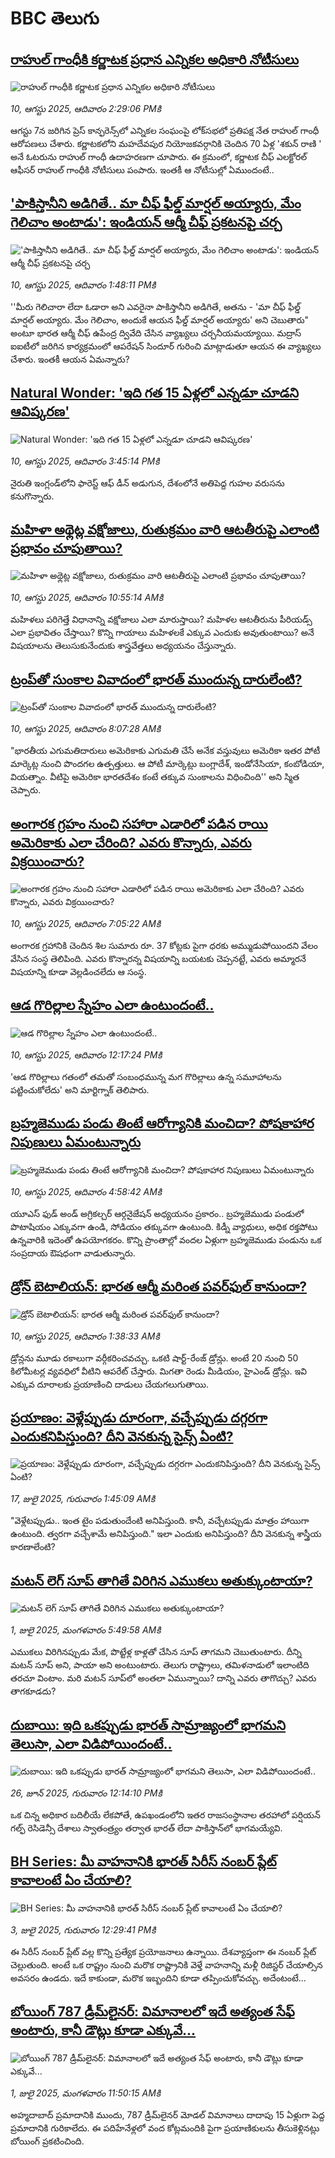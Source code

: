 # BBC తెలుగు## [రాహుల్ గాంధీకి కర్ణాటక ప్రధాన ఎన్నికల అధికారి నోటీసులు](https://www.bbc.com/telugu/articles/c0r77g0gyqgo?at_medium=RSS&at_campaign=rss?at_campaign=githubrss)![రాహుల్ గాంధీకి కర్ణాటక ప్రధాన ఎన్నికల అధికారి నోటీసులు](https://ichef.bbci.co.uk/ace/ws/240/cpsprodpb/0266/live/1b60e0a0-75f0-11f0-a975-cb151ca452f4.jpg)_10, ఆగస్టు 2025, ఆదివారం 2:29:06 PMకి_ఆగస్టు 7న జరిగిన ప్రెస్ కాన్ఫరెన్స్‌లో ఎన్నికల సంఘంపై లోక్‌సభలో ప్రతిపక్ష నేత రాహుల్ గాంధీ ఆరోపణలు చేశారు. కర్ణాటకలోని మహదేవపుర నియోజకవర్గానికి చెందిన 70 ఏళ్ల 'శకున్ రాణి ' అనే ఓటరును రాహుల్ గాంధీ ఉదాహరణగా చూపారు. ఈ క్రమంలో, కర్ణాటక చీఫ్ ఎలక్టోరల్ ఆఫీసర్ రాహుల్ గాంధీకి నోటీసులు పంపారు. ఇంతకీ ఆ నోటీసుల్లో ఏముందంటే..## ['పాకిస్తానీని అడిగితే.. మా చీఫ్ ఫీల్డ్ మార్షల్ అయ్యారు, మేం గెలిచాం అంటాడు': ఇండియన్ ఆర్మీ చీఫ్ ప్రకటనపై చర్చ](https://www.bbc.com/telugu/articles/c14gg83vmdpo?at_medium=RSS&at_campaign=rss?at_campaign=githubrss)!['పాకిస్తానీని అడిగితే.. మా చీఫ్ ఫీల్డ్ మార్షల్ అయ్యారు, మేం గెలిచాం అంటాడు': ఇండియన్ ఆర్మీ చీఫ్ ప్రకటనపై చర్చ](https://ichef.bbci.co.uk/ace/ws/240/cpsprodpb/1069/live/28263360-75e8-11f0-a975-cb151ca452f4.jpg)_10, ఆగస్టు 2025, ఆదివారం 1:48:11 PMకి_''మీరు గెలిచారా లేదా ఓడారా అని ఎవరైనా పాకిస్తానీని అడిగితే, అతను - 'మా చీఫ్ ఫీల్డ్ మార్షల్ అయ్యారు. మేం గెలిచాం, అందుకే ఆయన ఫీల్డ్ మార్షల్ అయ్యారు' అని చెబుతారు" అంటూ భారత ఆర్మీ చీఫ్ ఉపేంద్ర ద్వివేది చేసిన వ్యాఖ్యలు చర్చనీయమయ్యాయి. మద్రాస్ ఐఐటీలో జరిగిన కార్యక్రమంలో ఆపరేషన్ సిందూర్ గురించి మాట్లాడుతూ ఆయన ఈ వ్యాఖ్యలు చేశారు. ఇంతకీ ఆయన ఏమన్నారు?## [Natural Wonder: 'ఇది గత 15 ఏళ్లలో ఎన్నడూ చూడని ఆవిష్కరణ'](https://www.bbc.com/telugu/articles/cly772kv7g2o?at_medium=RSS&at_campaign=rss?at_campaign=githubrss)![Natural Wonder: 'ఇది గత 15 ఏళ్లలో ఎన్నడూ చూడని ఆవిష్కరణ'](https://ichef.bbci.co.uk/ace/ws/240/cpsprodpb/ce38/live/02d3ca70-75ff-11f0-8071-1788c7e8ae0e.jpg)_10, ఆగస్టు 2025, ఆదివారం 3:45:14 PMకి_నైరుతి ఇంగ్లండ్‌లోని ఫారెస్ట్ ఆఫ్ డీన్ అడుగున, దేశంలోనే అతిపెద్ద గుహల వరుసను కనుగొన్నారు.## [మహిళా అథ్లెట్ల వక్షోజాలు, రుతుక్రమం వారి ఆటతీరుపై ఎలాంటి ప్రభావం చూపుతాయి? ](https://www.bbc.com/telugu/articles/c80dp138edyo?at_medium=RSS&at_campaign=rss?at_campaign=githubrss)![మహిళా అథ్లెట్ల వక్షోజాలు, రుతుక్రమం వారి ఆటతీరుపై ఎలాంటి ప్రభావం చూపుతాయి? ](https://ichef.bbci.co.uk/ace/ws/240/cpsprodpb/90f9/live/d47169f0-753e-11f0-a20f-3b86f375586a.jpg)_10, ఆగస్టు 2025, ఆదివారం 10:55:14 AMకి_మహిళలు పరిగెత్తే విధానాన్ని వక్షోజాలు ఎలా మారుస్తాయి? మహిళల ఆటతీరును పీరియడ్స్ ఎలా ప్రభావితం చేస్తాయి? కొన్ని గాయాలు మహిళలకే ఎక్కువ ఎందుకు అవుతుంటాయి? అనే విషయాలను తెలుసుకునేందుకు శాస్త్రవేత్తలు అధ్యయనం చేస్తున్నారు.## [ట్రంప్‌తో సుంకాల వివాదంలో భారత్ ముందున్న దారులేంటి?](https://www.bbc.com/telugu/articles/c17nw4y0jwqo?at_medium=RSS&at_campaign=rss?at_campaign=githubrss)![ట్రంప్‌తో సుంకాల వివాదంలో భారత్ ముందున్న దారులేంటి?](https://ichef.bbci.co.uk/ace/ws/240/cpsprodpb/b1d4/live/9fb49690-75b8-11f0-a975-cb151ca452f4.jpg)_10, ఆగస్టు 2025, ఆదివారం 8:07:28 AMకి_"భారతీయ ఎగుమతిదారులు అమెరికాకు ఎగుమతి చేసే అనేక వస్తువులు అమెరికా ఇతర పోటీ మార్కెట్ల నుంచి పొందగల ఉత్పత్తులు. ఆ పోటీ మార్కెట్లు బంగ్లాదేశ్, ఇండోనేసియా, కంబోడియా, వియత్నాం. వీటిపై అమెరికా భారతదేశం కంటే తక్కువ సుంకాలను విధించింది'' అని స్మిత చెప్పారు.## [అంగారక గ్రహం నుంచి సహారా ఎడారిలో పడిన రాయి అమెరికాకు ఎలా చేరింది? ఎవరు కొన్నారు, ఎవరు విక్రయించారు?](https://www.bbc.com/telugu/articles/cnv7m05v4yeo?at_medium=RSS&at_campaign=rss?at_campaign=githubrss)![అంగారక గ్రహం నుంచి సహారా ఎడారిలో పడిన రాయి అమెరికాకు ఎలా చేరింది? ఎవరు కొన్నారు, ఎవరు విక్రయించారు?](https://ichef.bbci.co.uk/ace/ws/240/cpsprodpb/316b/live/a42cbdc0-75a3-11f0-a975-cb151ca452f4.jpg)_10, ఆగస్టు 2025, ఆదివారం 7:05:22 AMకి_అంగారక గ్రహానికి చెందిన శిల సుమారు రూ.  37 కోట్లకు పైగా ధరకు అమ్ముడుపోయిందని వేలం వేసిన సంస్థ తెలిపింది. ఎవరు కొన్నారన్న విషయాన్ని బయటకు చెప్పనట్టే, ఎవరు అమ్మారనే విషయాన్ని కూడా వెల్లడించలేదు ఆ సంస్థ.## [ఆడ గొరిల్లాల స్నేహం ఎలా ఉంటుందంటే..](https://www.bbc.com/telugu/articles/c78m0g958ryo?at_medium=RSS&at_campaign=rss?at_campaign=githubrss)![ఆడ గొరిల్లాల స్నేహం ఎలా ఉంటుందంటే..](https://ichef.bbci.co.uk/ace/ws/240/cpsprodpb/7fc8/live/e93308e0-75e2-11f0-ae2c-89902b3ae740.jpg)_10, ఆగస్టు 2025, ఆదివారం 12:17:24 PMకి_'ఆడ గొరిల్లాలు గతంలో తమతో సంబంధమున్న మగ గొరిల్లాలు ఉన్న సమూహాలను పట్టించుకోలేదు' అని మార్టిగ్నాక్ తెలిపారు.## [బ్రహ్మజెముడు పండు తింటే ఆరోగ్యానికి మంచిదా? పోషకాహార నిపుణులు ఏమంటున్నారు](https://www.bbc.com/telugu/articles/c860gv4wjxqo?at_medium=RSS&at_campaign=rss?at_campaign=githubrss)![బ్రహ్మజెముడు పండు తింటే ఆరోగ్యానికి మంచిదా? పోషకాహార నిపుణులు ఏమంటున్నారు](https://ichef.bbci.co.uk/ace/ws/240/cpsprodpb/4551/live/a7e32eb0-75a6-11f0-9f1c-af3d1f91c751.jpg)_10, ఆగస్టు 2025, ఆదివారం 4:58:42 AMకి_యూఎస్ ఫుడ్ అండ్ అగ్రికల్చర్ ఆర్గనైజేషన్ అధ్యయనం ప్రకారం.. బ్రహ్మజెముడు పండులో పొటాషియం ఎక్కువగా ఉండి, సోడియం తక్కువగా ఉంటుంది. 
కిడ్నీ వ్యాధులు, అధిక రక్తపోటు ఉన్నవారికి ఇదెంతో ఉపయోగకరం.
కొన్ని ప్రాంతాల్లో వందల ఏళ్లుగా బ్రహ్మజెముడు పండును ఒక సంప్రదాయ ఔషధంగా వాడుతున్నారు.## [డ్రోన్ బెటాలియన్: భారత ఆర్మీ మరింత పవర్‌ఫుల్ కానుందా?](https://www.bbc.com/telugu/articles/c206rprmk0go?at_medium=RSS&at_campaign=rss?at_campaign=githubrss)![డ్రోన్ బెటాలియన్: భారత ఆర్మీ మరింత పవర్‌ఫుల్ కానుందా?](https://ichef.bbci.co.uk/ace/ws/240/cpsprodpb/6931/live/4bf5a810-751c-11f0-8071-1788c7e8ae0e.jpg)_10, ఆగస్టు 2025, ఆదివారం 1:38:33 AMకి_డ్రోన్లను మూడు రకాలుగా వర్గీకరించవచ్చు. ఒకటి షార్ట్-రేంజ్ డ్రోన్లు. అంటే 20 నుంచి 50 కిలోమీటర్ల వ్యవధిలో వీటిని ఆపరేట్ చేస్తారు.
మిగతా రెండు మీడియం, హైఎండ్ డ్రోన్లు. ఇవి ఎక్కువ దూరాలకు ప్రయాణించి దాడులు చేయగలుగుతాయి.## [ప్రయాణం: వెళ్లేప్పుడు దూరంగా, వచ్చేప్పుడు దగ్గరగా ఎందుకనిపిస్తుంది? దీని వెనకున్న సైన్స్ ఏంటి?](https://www.bbc.com/telugu/articles/c0l4y727n1jo?at_medium=RSS&at_campaign=rss?at_campaign=githubrss)![ప్రయాణం: వెళ్లేప్పుడు దూరంగా, వచ్చేప్పుడు దగ్గరగా ఎందుకనిపిస్తుంది? దీని వెనకున్న సైన్స్ ఏంటి?](https://ichef.bbci.co.uk/ace/ws/240/cpsprodpb/054c/live/6957c010-62b0-11f0-8e78-11023c48a856.png)_17, జులై 2025, గురువారం 1:45:09 AMకి_"వెళ్లేటప్పుడు.. ఇంత టైం పడుతుందేంటి అనిపిస్తుంది. కానీ, వచ్చేటప్పుడు మాత్రం హాయిగా ఉంటుంది. త్వరగా వచ్చేశామే అనిపిస్తుంది." ఇలా ఎందుకు అనిపిస్తుంది? దీని వెనకున్న శాస్త్రీయ కారణాలేంటి?## [మటన్ లెగ్ సూప్ తాగితే విరిగిన ఎముకలు అతుక్కుంటాయా?](https://www.bbc.com/telugu/articles/c0l4g92j8kzo?at_medium=RSS&at_campaign=rss?at_campaign=githubrss)![మటన్ లెగ్ సూప్ తాగితే విరిగిన ఎముకలు అతుక్కుంటాయా?](https://ichef.bbci.co.uk/ace/ws/240/cpsprodpb/b31e/live/cce532c0-6d41-11f0-9462-bb509dc78127.jpg)_1, జులై 2025, మంగళవారం 5:49:58 AMకి_ఎముకలు విరిగినప్పుడు మేక, పొట్టేళ్ల కాళ్లతో చేసిన సూప్ తాగమని చెబుతుంటారు. దీన్ని మటన్ సూప్ అని, పాయా అని అంటుంటారు. తెలుగు రాష్ట్రాలు, తమిళనాడులో ఇలాంటిది తరచూ వింటాం. మరి మటన్ సూప్‌లో అంతలా ఏమున్నాయి? దాన్ని ఎవరు తాగొచ్చు? ఎవరు తాగకూడదు?## [దుబాయి: ఇది ఒకప్పుడు భారత్ సామ్రాజ్యంలో భాగమని తెలుసా, ఎలా విడిపోయిందంటే..](https://www.bbc.com/telugu/articles/ce83x3rekyyo?at_medium=RSS&at_campaign=rss?at_campaign=githubrss)![దుబాయి: ఇది ఒకప్పుడు భారత్ సామ్రాజ్యంలో భాగమని తెలుసా, ఎలా విడిపోయిందంటే..](https://ichef.bbci.co.uk/ace/ws/240/cpsprodpb/89c1/live/fbe80b80-5282-11f0-809e-059b7ea85131.jpg)_26, జూన్ 2025, గురువారం 12:14:10 PMకి_ఒక చిన్న అధికార బదిలీయే లేకపోతే, ఉపఖండంలోని ఇతర రాజసంస్థానాల తరహాలో  పర్షియన్ గల్ఫ్ రెసిడెన్సీ దేశాలు స్వాతంత్ర్యం తర్వాత భారత్ లేదా పాకిస్తాన్‌లో భాగమయ్యేవి.## [BH Series: మీ వాహనానికి భారత్ సిరీస్ నంబర్ ప్లేట్ కావాలంటే ఏం చేయాలి?](https://www.bbc.com/telugu/articles/c9dg040gzv6o?at_medium=RSS&at_campaign=rss?at_campaign=githubrss)![BH Series: మీ వాహనానికి భారత్ సిరీస్ నంబర్ ప్లేట్ కావాలంటే ఏం చేయాలి?](https://ichef.bbci.co.uk/ace/ws/240/cpsprodpb/c5c0/live/7facfba0-5801-11f0-b5c5-012c5796682d.jpg)_3, జులై 2025, గురువారం 12:29:41 PMకి_ఈ సిరీస్ నంబర్ ప్లేట్ వల్ల కొన్ని ప్రత్యేక ప్రయోజనాలు ఉన్నాయి. దేశవ్యాప్తంగా ఈ నంబర్ ప్లేట్ చెల్లుతుంది. అంటే ఒక రాష్ట్రం నుంచి మరొక రాష్ట్రానికి వెళ్తే వాహనాన్ని మళ్లీ రిజిస్టర్ చేయాల్సిన అవసరం ఉండదు. ఇదే కాకుండా, మరొక ఇబ్బందిని కూడా తప్పించుకోవచ్చు. అదేంటంటే...## [బోయింగ్ 787 డ్రీమ్‌లైనర్: విమానాలలో ఇదే అత్యంత సేఫ్ అంటారు, కానీ డౌట్లు కూడా ఎక్కువే...](https://www.bbc.com/telugu/articles/c8d664g0dz9o?at_medium=RSS&at_campaign=rss?at_campaign=githubrss)![బోయింగ్ 787 డ్రీమ్‌లైనర్: విమానాలలో ఇదే అత్యంత సేఫ్ అంటారు, కానీ డౌట్లు కూడా ఎక్కువే...](https://ichef.bbci.co.uk/ace/ws/240/cpsprodpb/aebe/live/0ad87b80-5674-11f0-95fc-edf89039c20a.jpg)_1, జులై 2025, మంగళవారం 11:50:15 AMకి_అహ్మదాబాద్ ప్రమాదానికి ముందు, 787 డ్రీమ్‌లైనర్ మోడల్ విమానాలు దాదాపు 15 ఏళ్లుగా పెద్ద ప్రమాదానికి గురికాలేదు. ఈ పదిహేనేళ్లలో వంద కోట్లమందికి  పైగా ప్రయాణికులను తీసుకెళ్లినట్లు బోయింగ్ ప్రకటించింది.